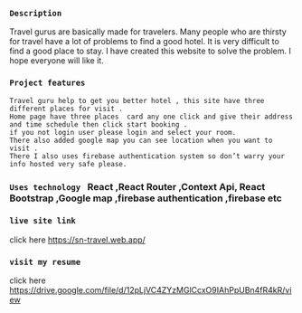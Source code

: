 ### `Description`
Travel gurus are basically made for travelers. Many people who are thirsty for travel have a lot of problems to find a good hotel. It is very difficult to find a good place to stay. I have created this website to solve the problem. I hope everyone will like it.
### `Project features `
	Travel guru help to get you better hotel , this site have three different places for visit .
	Home page have three places  card any one click and give their address and time schedule then click start booking .
	if you not login user please login and select your room.
	There also added google map you can see location when you want to visit .
	There I also uses firebase authentication system so don’t warry your info hosted very safe please. 
### `Uses technology `  React ,React Router ,Context Api, React  Bootstrap ,Google map  ,firebase authentication ,firebase  etc
### `live site link `
click here  https://sn-travel.web.app/
### `visit my resume `
click here https://drive.google.com/file/d/12pLjVC4ZYzMGlCcxO9IAhPpUBn4fR4kR/view
